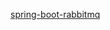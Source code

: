 [spring-boot-rabbitmq](https://gitbook.cn/gitchat/column/5b86228ce15aa17d68b5b55a/topic/5c165ba61e59245d4d2a3e01)